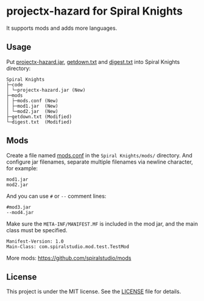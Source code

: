# projectx-hazard for Spiral Knights

It supports mods and adds more languages.

## Usage

Put [projectx-hazard.jar](dist/projectx-hazard.jar), [getdown.txt](dist/getdown.txt) and [digest.txt](dist/digest.txt) into Spiral Knights directory: 

```
Spiral Knights
├─code
│ └─projectx-hazard.jar (New)
├─mods
│ ├─mods.conf (New)
│ ├─mod1.jar  (New)
│ └─mod2.jar  (New)
├─getdown.txt (Modified)
└─digest.txt  (Modified)
```

## Mods

Create a file named [mods.conf](dist/mods/mods.conf) in the `Spiral Knights/mods/` directory.
And configure jar filenames, separate multiple filenames via newline character, for example:

```text
mod1.jar
mod2.jar
```

And you can use `#` or `--` comment lines:

```text
#mod3.jar
--mod4.jar
```

Make sure the `META-INF/MANIFEST.MF` is included in the mod jar, and the main class must be specified.

```manifest
Manifest-Version: 1.0
Main-Class: com.spiralstudio.mod.test.TestMod
```

More mods: https://github.com/spiralstudio/mods

## License

This project is under the MIT license. See the [LICENSE](LICENSE) file for details.


